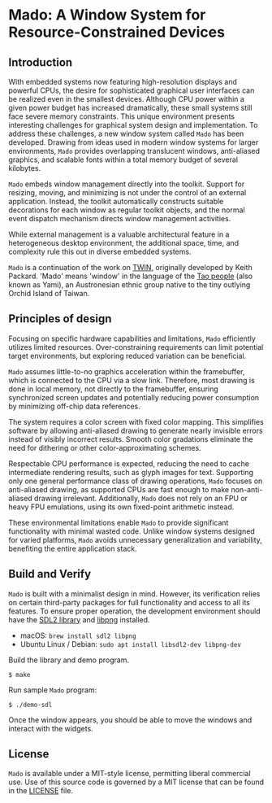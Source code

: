 # Mado: A Window System for Resource-Constrained Devices

## Introduction

With embedded systems now featuring high-resolution displays and powerful CPUs,
the desire for sophisticated graphical user interfaces can be realized even in
the smallest devices. Although CPU power within a given power budget has
increased dramatically, these small systems still face severe memory
constraints. This unique environment presents interesting challenges for
graphical system design and implementation. To address these challenges,
a new window system called `Mado` has been developed. Drawing from ideas used in
modern window systems for larger environments, `Mado` provides overlapping
translucent windows, anti-aliased graphics, and scalable fonts within a total
memory budget of several kilobytes.

`Mado` embeds window management directly into the toolkit. Support for resizing,
moving, and minimizing is not under the control of an external application.
Instead, the toolkit automatically constructs suitable decorations for each
window as regular toolkit objects, and the normal event dispatch mechanism
directs window management activities.

While external management is a valuable architectural feature in a
heterogeneous desktop environment, the additional space, time, and complexity
rule this out in diverse embedded systems.

`Mado` is a continuation of the work on [TWIN](https://keithp.com/~keithp/talks/twin-ols2005/),
originally developed by Keith Packard. 'Mado' means 'window' in the language of
the [Tao people](https://en.wikipedia.org/wiki/Tao_people) (also known as Yami),
an Austronesian ethnic group native to the tiny outlying Orchid Island of Taiwan.

## Principles of design

Focusing on specific hardware capabilities and limitations, `Mado` efficiently
utilizes limited resources. Over-constraining requirements can limit potential
target environments, but exploring reduced variation can be beneficial.

`Mado` assumes little-to-no graphics acceleration within the framebuffer, which
is connected to the CPU via a slow link. Therefore, most drawing is done in
local memory, not directly to the framebuffer, ensuring synchronized screen
updates and potentially reducing power consumption by minimizing off-chip data
references.

The system requires a color screen with fixed color mapping. This simplifies
software by allowing anti-aliased drawing to generate nearly invisible errors
instead of visibly incorrect results. Smooth color gradations eliminate the need
for dithering or other color-approximating schemes.

Respectable CPU performance is expected, reducing the need to cache intermediate
rendering results, such as glyph images for text. Supporting only one general
performance class of drawing operations, `Mado` focuses on anti-aliased drawing,
as supported CPUs are fast enough to make non-anti-aliased drawing irrelevant.
Additionally, `Mado` does not rely on an FPU or heavy FPU emulations, using its
own fixed-point arithmetic instead.

These environmental limitations enable `Mado` to provide significant
functionality with minimal wasted code. Unlike window systems designed for
varied platforms, `Mado` avoids unnecessary generalization and variability,
benefiting the entire application stack.

## Build and Verify

`Mado` is built with a minimalist design in mind. However, its verification
relies on certain third-party packages for full functionality and access to all
its features. To ensure proper operation, the development environment should
have the [SDL2 library](https://www.libsdl.org/) and [libpng](https://github.com/pnggroup/libpng) installed.
* macOS: `brew install sdl2 libpng`
* Ubuntu Linux / Debian: `sudo apt install libsdl2-dev libpng-dev`

Build the library and demo program.
```shell
$ make
```

Run sample `Mado` program:
```shell
$ ./demo-sdl
```

Once the window appears, you should be able to move the windows and interact with the widgets.

## License

`Mado` is available under a MIT-style license, permitting liberal commercial use.
Use of this source code is governed by a MIT license that can be found in the [LICENSE](LICENSE) file.
